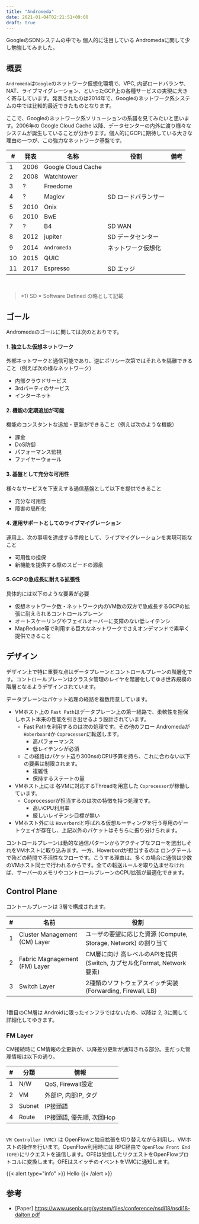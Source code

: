 ```yaml
---
title: "Andromeda"
date: 2021-01-04T02:21:51+09:00
draft: true
---
```


GoogleのSDNシステムの中でも 個人的に注目している Andromedaに関して少し勉強してみました。

<!-- {{<youtube 9CbcIfZ3zH4>}} -->
<!-- {{< youtube enhjtnHm0CY >}} -->

## 概要
`Andromeda`は`Google`のネットワーク仮想化環境で、VPC, 内部ロードバランサ、NAT、ライブマイグレーション、といったGCP上の各種サービスの実現に大きく寄与しています。発表されたのは2014年で、Googleのネットワーク系システムの中では比較的最近できたものとなります。

ここで、Googleのネットワーク系ソリューションの系譜を見てみたいと思います。2006年の Google Cloud Cache 以降、データセンターの内外に渡り様々なシステムが誕生していることが分かります。個人的にGCPに期待している大きな理由の一つが、この強力なネットワーク基盤です。

| # | 発表 | 名称 | 役割 | 備考 |
| --- | --- | --- | --- | --- |
| 1 | 2006 | Google Cloud Cache | | |
| 2 | 2008 | Watchtower | | |
| 3 | ? | Freedome | | |
| 4 | ? | Maglev | SD ロードバランサー | |
| 5 | 2010 | Onix | | |
| 6 | 2010 | BwE | | |
| 7 | ? | B4 | SD WAN | |
| 8 | 2012 | jupiter | SD データセンター | |
| 9 | 2014 | `Andromeda` | ネットワーク仮想化 | |
| 10 | 2015 | QUIC | | |
| 11 | 2017 | Espresso | SD エッジ | |

&nbsp;
> *1) SD = Software Defined の略として記載

## ゴール
Andromedaのゴールに関しては次のとおりです。

#### 1. 独立した仮想ネットワーク
外部ネットワークと通信可能であり、逆にポリシー次第ではそれらを隔離できること（例えば次の様なネットワーク）
- 内部クラウドサービス
- 3rdパーティのサービス
- インターネット
  
#### 2. 機能の定期追加が可能
機能のコンスタントな追加・更新ができること（例えば次のような機能）
- 課金
- DoS防御
- パフォーマンス監視
- ファイヤーウォール

#### 3. 基盤として充分な可用性
様々なサービスを下支えする通信基盤として以下を提供できること
- 充分な可用性
- 障害の局所化

#### 4. 運用サポートとしてのライブマイグレーション
運用上、次の事項を達成する手段として、ライブマイグレーションを実現可能なこと
- 可用性の担保
- 新機能を提供する際のスピードの源泉

#### 5. GCPの急成長に耐える拡張性
具体的には以下のような要素が必要
- 仮想ネットワーク数・ネットワーク内のVM数の双方で急成長するGCPの拡張に耐えられるコントロールプレーン
- オートスケーリングやフェイルオーバーに支障のない低レイテンシ
- MapReduce等で利用する巨大なネットワークでさえオンデマンドで素早く提供できること


## デザイン
デザイン上で特に重要な点はデータプレーンとコントロールプレーンの階層化です。コントロールプレーンはクラスタ管理のレイヤを階層化してゆき世界規模の階層となるようデザインされています。

データプレーンはパケット処理の経路を複数用意しています。
- VMホスト上の `Fast Path`はデータプレーン上の第一経路で、柔軟性を担保しホスト本来の性能を引き出せるよう設計されています。
  - Fast Pathを利用するのは次の処理です。その他のフロー Andromedaが `Hoberboard`か `Coprocessor`に転送します。
    - 高パフォーマンス
    - 低レイテンシが必須
  - この経路はパケット辺り300nsのCPU予算を持ち、これに合わない以下の要素は制限されます。
    - 複雑性
    - 保持するステートの量
- VMホスト上には 各VMに対応するThreadを用意した `Coprocessor`が稼働しています。
  - Coprocessorが担当するのは次の特徴を持つ処理です。
    - 高いCPU利用率
    - 厳しいレイテンシ目標が無い
- VMホスト外には `Hoverbord`と呼ばれる仮想ルーティングを行う専用のゲートウェイが存在し、上記以外のパケットはそちらに振り分けられます。 

コントロールプレーンは動的な通信パターンからアクティブなフローを選出しそれをVMホストに取り込みます。一方、Hoverbordが担当するのは ロングテールで殆どの時間で不活性なフローです。こうする理由は、多くの場合に通信は少数のVMホスト同士で行われるからです。全ての転送ルールを取り込ませなければ、サーバーのメモリやコントロールプレーンのCPU拡張が最適化できます。

## Control Plane
コントールプレーンは 3層で構成されます。

| # | 名前 | 役割 |
| --- | --- | --- |
| 1 | Cluster Management (CM) Layer | ユーザの要望に応じた資源 (Compute, Storage, Network) の割り当て |
| 2 | Fabric Magnagement (FM) Layer | CM層に向け 高レベルのAPIを提供 (Switch, カプセル化Format, Network要素) |
| 3 | Switch Layer | 2種類のソフトウェアスイッチ実装 (Forwarding, Firewall, LB) |

&nbsp;  
1番目のCM層は Androidに限ったインフラではないため、以降は 2, 3に関して詳細化してゆきます。

### FM Layer
CM接続時に CM情報の全更新が、以降差分更新が通知される部分。主だった管理情報は以下の通り。

| # | 分類 | 情報 |
| --- | --- | --- |
| 1 | N/W | QoS, Firewall設定 |
| 2 | VM | 外部IP, 内部IP, タグ |
| 3 | Subnet | IP接頭語 | 
| 4 | Route | IP接頭語, 優先順, 次回Hop |

&nbsp;  
`VM Controller (VMC)` は OpenFlowと独自拡張を切り替えながら利用し、VMホストの操作を行います。OpenFlow利用時には RPC経由で `OpenFlow Front End (OFE)`にリクエストを送信します。OFEは受信したリクエストをOpenFlowプロトコルに変換します。OFEはスイッチのイベントをVMCに通知します。

{{< alert type="info" >}}
  Hello
{{< /alert >}}

## 参考
- [Paper] https://www.usenix.org/system/files/conference/nsdi18/nsdi18-dalton.pdf

